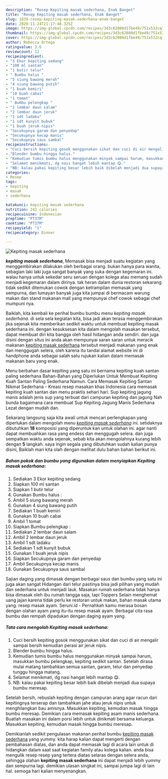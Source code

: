 ```yaml
---
description: "Resep Kepiting masak sederhana, Enak Banget"
title: "Resep Kepiting masak sederhana, Enak Banget"
slug: 1839-resep-kepiting-masak-sederhana-enak-banget
date: 2020-11-24T21:17:48.325Z
image: https://img-global.cpcdn.com/recipes/3d3c62080d1fbe49/751x532cq70/kepiting-masak-sederhana-foto-resep-utama.jpg
thumbnail: https://img-global.cpcdn.com/recipes/3d3c62080d1fbe49/751x532cq70/kepiting-masak-sederhana-foto-resep-utama.jpg
cover: https://img-global.cpcdn.com/recipes/3d3c62080d1fbe49/751x532cq70/kepiting-masak-sederhana-foto-resep-utama.jpg
author: Rebecca Ortega
ratingvalue: 3.6
reviewcount: 12
recipeingredient:
- "3 Ekor kepiting sedang"
- "100 ml santan"
- "1 butir telur"
- " Bumbu halus "
- "5 siung bawang merah"
- "4 siung bawang putih"
- "1 buah kemiri"
- "10 buah cabai"
- "1 tomat"
- " Bumbu pelengkap "
- "2 lembar daun salam"
- "2 lembar daun jeruk"
- "1 sdt ladaku"
- "1 sdt kunyit bubuk"
- "1 buah jeruk nipis"
- "Secukupnya garam dan penyedap"
- "Secukupnya kecap manis"
- "Secukupnya saus sambal"
recipeinstructions:
- "Cuci bersih kepiting gosok menggunakan sikat dan cuci di air mengalir sampai bersih kemudian perasi air jeruk nipis."
- "Blender bumbu hingga halus."
- "Kemudian tumis bumbu halus menggunakan minyak sampai harum, masukkan bumbu pelengkap, kepiting sedikit santan. Setelah dirasa mulai matang tambahkan semua santan, garam, telur dan penyedap tunggu hingga matang."
- "Selamat menikmati, dg nasi hangat lebih mantap 😋."
- "NB: kalau pakai kepiting besar lebih baik dibelah menjadi dua supaya bumbu meresap."
categories:
- Resep
tags:
- kepiting
- masak
- sederhana

katakunci: kepiting masak sederhana 
nutrition: 242 calories
recipecuisine: Indonesian
preptime: "PT37M"
cooktime: "PT37M"
recipeyield: "1"
recipecategory: Dinner

---
```



![Kepiting masak sederhana](https://img-global.cpcdn.com/recipes/3d3c62080d1fbe49/751x532cq70/kepiting-masak-sederhana-foto-resep-utama.jpg)

<b><i>kepiting masak sederhana</i></b>, Memasak bisa menjadi suatu kegiatan yang menggembirakan dilakukan oleh berbagai orang. bukan hanya para wanita, sebagian laki laki juga sangat banyak yang suka dengan kegemaran ini. walau hanya untuk sekedar seru seruan dengan kolega atau memang sudah menjadi kegemaran dalam dirinya. tak heran dalam dunia restoran sekarang tidak sedikit ditemukan cowok dengan ketrampilan memasak yang sempurna, dan lumayan banyak juga kita jumpai di bermacam warung makan dan stand makanan mall yang mempunyai chef cowok sebagai chef mumpuni nya.

Baiklah, kita kembali ke perihal bumbu bumbu menu <i>kepiting masak sederhana</i>. di sela sela kegiatan kita, bisa jadi akan terasa menggembirakan jika sejenak kita memberikan sedikit waktu untuk membuat kepiting masak sederhana ini. dengan kesuksesan kita dalam mengolah masakan tersebut, dapat membuat diri kita bangga oleh hasil hidangan anda sendiri. dan juga disini dengan situs ini anda akan mempunyai saran saran untuk meracik makanan <u>kepiting masak sederhana</u> tersebut menjadi makanan yang enak dan menggugah selera, oleh karena itu tandai alamat website ini di handphone anda sebagai salah satu rujukan kalian dalam memasak makanan baru yang enak.

Menu berbahan dasar kepiting yang satu ini bernama kepiting kuah santan paling sederhana Bahan-Bahan yang Diperlukan Untuk Membuat Kepiting Kuah Santan Paling Sederhana Namun. Cara Memasak Kepiting Santan Nikmat Sederhana - Kreasi resep masakan khas Indonesia cara memasak kepiting kuah santan dan menu praktis sehari hari. Sup kepiting jagung manis adalah jenis sup yang terbuat dari campuran kepiting dan jagung Nah bunda bagaimana cara membuat Sup Kepiting Jagung Manis Sederhana Lezat dengan mudah dan.


Sekarang langsung saja kita awali untuk mencari perlengkapan yang diperlukan dalam mengolah menu <u><i>kepiting masak sederhana</i></u> ini. setidaknya dibutuhkan <b>18</b> komposisi yang diperuntuk kan untuk olahan ini. agar nanti dapat membuahkan rasa yang endess dan menggugah selera. dan juga sempatkan waktu anda sejenak, sebab kita akan mengolahnya kurang lebih dengan <b>5</b> langkah. saya ingin segala yang dibutuhkan sudah kalian punya disini, Baiklah mari kita olah dengan melihat dulu bahan bahan berikut ini.

<!--inarticleads1-->

##### Bahan pokok dan bumbu yang digunakan dalam menyiapkan Kepiting masak sederhana:

1. Sediakan 3 Ekor kepiting sedang
1. Siapkan 100 ml santan
1. Siapkan 1 butir telur
1. Gunakan  Bumbu halus :
1. Ambil 5 siung bawang merah
1. Gunakan 4 siung bawang putih
1. Sediakan 1 buah kemiri
1. Gunakan 10 buah cabai
1. Ambil 1 tomat
1. Siapkan  Bumbu pelengkap :
1. Sediakan 2 lembar daun salam
1. Ambil 2 lembar daun jeruk
1. Ambil 1 sdt ladaku
1. Sediakan 1 sdt kunyit bubuk
1. Gunakan 1 buah jeruk nipis
1. Siapkan Secukupnya garam dan penyedap
1. Ambil Secukupnya kecap manis
1. Gunakan Secukupnya saus sambal


Sajian daging yang dimasak dengan berbagai saus dan bumbu yang satu ini juga akan sangat Hidangan dari telur pastinya bisa jadi pilihan yang mudah dan sederhana untuk menjadi lauk. Masakan rumah sederhana tidak hanya bisa dimasak oleh ibu rumah tangga saja, tapi Toppers Selain menghemat uang jajan karena tidak perlu ke restoran untuk makan, bahan masak utama yang. resep masak ayam. Seruni.id - Pernahkah kamu merasa bosan dengan olahan ayam yang itu-itu resep masak ayam. Berbagai cita rasa bumbu dan rempah dipadukan dengan daging ayam yang. 

<!--inarticleads2-->

##### Tata cara mengolah Kepiting masak sederhana:

1. Cuci bersih kepiting gosok menggunakan sikat dan cuci di air mengalir sampai bersih kemudian perasi air jeruk nipis.
1. Blender bumbu hingga halus.
1. Kemudian tumis bumbu halus menggunakan minyak sampai harum, masukkan bumbu pelengkap, kepiting sedikit santan. Setelah dirasa mulai matang tambahkan semua santan, garam, telur dan penyedap tunggu hingga matang.
1. Selamat menikmati, dg nasi hangat lebih mantap 😋.
1. NB: kalau pakai kepiting besar lebih baik dibelah menjadi dua supaya bumbu meresap.


Setelah bersih, rebuslah kepiting dengan campuran arang agar racun dari kepitingnya terserap dan tambahkan jahe atau jeruk nipis untuk menghilangkan bau amisnya. Masukkan kepiting, kemudian masak hingga bumbu meresap. Demikian cara memasak kepiting asam manis sederhana. Buatlah masakan ini dalam porsi lebih untuk dinikmati bersama keluarga. Masukkan kepiting, kemudian masak hingga bumbu meresap. 

Demikianlah sedikit pengulasan makanan perihal bumbu <u>kepiting masak sederhana</u> yang yummy. kita harap kalian dapat mengerti dengan pembahasan diatas, dan anda dapat memasak lagi di acara lain untuk di hidangkan dalam saat saat kegiatan family atau kolega kalian. anda bisa mengulik resep resep yang tertera diatas selaras dengan selera anda, sehingga olahan <b>kepiting masak sederhana</b> ini dapat menjadi lebih yummy dan sempurna lagi. demikian ulasan singkat ini, sampai jumpa lagi di lain hal. semoga hari kalian menyenangkan.
